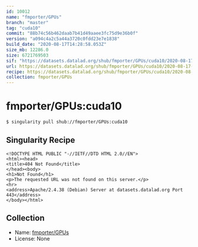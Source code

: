 ```yaml
---
id: 10012
name: "fmporter/GPUs"
branch: "master"
tag: "cuda10"
commit: "88b74c56b462daab7b41d49aaee3fc75d9e36b0f"
version: "a094c4a2c5a44a3720c0fdd23e7e1838"
build_date: "2020-08-17T14:28:58.053Z"
size_mb: 12286.0
size: 6721769503
sif: "https://datasets.datalad.org/shub/fmporter/GPUs/cuda10/2020-08-17-88b74c56-a094c4a2/a094c4a2c5a44a3720c0fdd23e7e1838.sif"
url: https://datasets.datalad.org/shub/fmporter/GPUs/cuda10/2020-08-17-88b74c56-a094c4a2/
recipe: https://datasets.datalad.org/shub/fmporter/GPUs/cuda10/2020-08-17-88b74c56-a094c4a2/Singularity
collection: fmporter/GPUs
---
```


# fmporter/GPUs:cuda10

```bash
$ singularity pull shub://fmporter/GPUs:cuda10
```

## Singularity Recipe

```singularity
<!DOCTYPE HTML PUBLIC "-//IETF//DTD HTML 2.0//EN">
<html><head>
<title>404 Not Found</title>
</head><body>
<h1>Not Found</h1>
<p>The requested URL was not found on this server.</p>
<hr>
<address>Apache/2.4.38 (Debian) Server at datasets.datalad.org Port 443</address>
</body></html>
```

## Collection

 - Name: [fmporter/GPUs](https://github.com/fmporter/GPUs)
 - License: None

